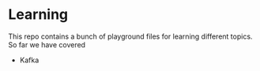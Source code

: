 # Learning

This repo contains a bunch of playground files for learning different topics. So far we have covered

- Kafka
